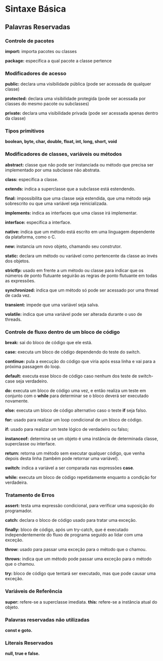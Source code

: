 # Sintaxe Básica

## Palavras Reservadas

### Controle de pacotes

__import:__ importa pacotes ou classes

__package:__ especifica a qual pacote a classe pertence

### Modificadores de acesso

__public:__ declara uma visibilidade pública (pode ser acessada de qualquer classe)

__protected:__ declara uma visibilidade protegida (pode ser acessada por classes do mesmo pacote ou subclasses)

__private:__ declara uma visibilidade privada (pode ser acessada apenas dentro da classe)

### Tipos primitivos

__boolean, byte, char, double, float, int, long, short, void__

### Modificadores de classes, variáveis ou métodos

__abstract:__ classe que não pode ser instanciada ou método que precisa ser implementado por uma subclasse não abstrata.

__class:__ especifica a classe.

__extends:__ indica a superclasse que a subclasse está estendendo.

__final:__ impossibilita que uma classe seja estendida, que uma método seja sobrescrito ou que uma variável seja reinicializada.

__implements:__ indica as interfaces que uma classe irá implementar.

__interface:__ especifica a interface.

__native:__ indica que um método está escrito em uma linguagem dependente da plataforma, como o C.

__new:__ instancia um novo objeto, chamando seu construtor.

__static:__ declara um método ou variável como pertencente da classe ao invés dos objetos.

__strictfp:__ usado em frente a um método ou classe para indicar que os números de ponto flutuante seguirão as regras de ponto flutuante em todas as expressões.

__synchronized:__ indica que um método só pode ser acessado por uma thread de cada vez. 

__transient:__ impede que uma variável seja salva.

__volatile:__ indica que uma variável pode ser alterada durante o uso de threads.


### Controle de fluxo dentro de um bloco de código

__break:__ sai do bloco de código que ele está.

__case:__ executa um bloco de código dependendo do teste do switch.

__continue:__ pula a execução do código que viria após essa linha e vai para a próxima passagem do loop.

__default:__ executa esse bloco de código caso nenhum dos teste de switch-case seja verdadeiro.

__do:__ executa um bloco de código uma vez, e então realiza um teste em conjunto com o __while__ para determinar se o bloco deverá ser executado novamente.

__else:__ executa um bloco de código alternativo caso o teste __if__ seja falso.

__for:__ usado para realizar um loop condicional de um bloco de código.

__if:__ usado para realizar um teste lógico de verdadeiro ou falso;

__instanceof:__ determina se um objeto é uma instância de determinada classe, superclasse ou interface.

__return:__ retorna um método sem executar qualquer código, que venha depois desta linha (também pode retornar uma variável).

__switch:__ indica a variável a ser comparada nas expressões __case__.

__while:__ executa um bloco de código repetidamente enquanto a condição for verdadeira.

### Tratamento de Erros

__assert:__ testa uma expressão condicional, para verificar uma suposição do programador.

__catch:__ declara o bloco de código usado para tratar uma exceção.

__finally:__ bloco de código, após um try-catch, que é executado independentemente do fluxo de programa seguido ao lidar com uma exceção.

__throw:__ usado para passar uma exceção para o método que o chamou.

__throws:__ indica que um método pode passar uma exceção para o método que o chamou.

__try:__ bloco de código que tentará ser executado, mas que pode causar uma exceção.

### Variáveis de Referência

__super:__ refere-se a superclasse imediata.
__this:__ refere-se a instância atual do objeto.

### Palavras reservadas não utilizadas

__const e goto.__

### Literais Reservados

__null, true e false.__
